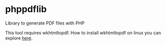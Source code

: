 # phppdflib

Library to generate PDF files with PHP

This tool requires wkhtmltopdf. How to install wkhtmltopdf on linux you can explore <a href="http://pimcore-hosting.de/blog/wkhtmltopdf_ubuntu_server_installieren_b3">here</a>.